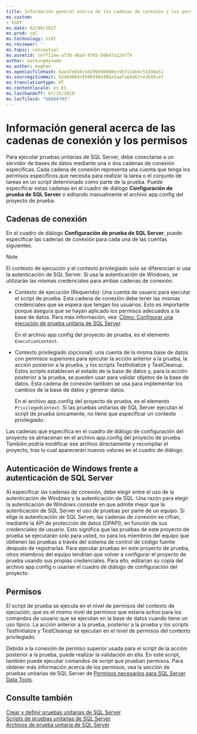 ```yaml
---
title: Información general acerca de las cadenas de conexión y los permisos | Microsoft Docs
ms.custom:
- SSDT
ms.date: 02/09/2017
ms.prod: sql
ms.technology: ssdt
ms.reviewer: ''
ms.topic: conceptual
ms.assetid: ceff114e-a738-46ad-9785-b6647a2247f9
author: markingmyname
ms.author: maghan
ms.openlocfilehash: 6ae4fe656cbd299d46960ec9b711de4c51d30a51
ms.sourcegitcommit: b2464064c0566590e486a3aafae6d67ce2645cef
ms.translationtype: HT
ms.contentlocale: es-ES
ms.lasthandoff: 07/15/2019
ms.locfileid: "68064793"
---
```

# <a name="overview-of-connection-strings-and-permissions"></a>Información general acerca de las cadenas de conexión y los permisos
Para ejecutar pruebas unitarias de SQL Server, debe conectarse a un servidor de bases de datos mediante una o dos cadenas de conexión específicas. Cada cadena de conexión representa una cuenta que tenga los permisos específicos que necesita para realizar la tarea o el conjunto de tareas en un script determinado como parte de la prueba. Puede especificar estas cadenas en el cuadro de diálogo **Configuración de prueba de SQL Server** o editando manualmente el archivo app.config del proyecto de prueba.  
  
## <a name="connection-strings"></a>Cadenas de conexión  
En el cuadro de diálogo **Configuración de prueba de SQL Server**, puede especificar las cadenas de conexión para cada una de las cuentas siguientes.  
  
> [!NOTE]  
> El contexto de ejecución y el contexto privilegiado solo se diferencian si usa la autenticación de SQL Server. Si usa la autenticación de Windows, se utilizarán las mismas credenciales para ambas cadenas de conexión.  
  
-   Contexto de ejecución (Requerido): Una cuenta de usuario para ejecutar el script de prueba. Esta cadena de conexión debe tener las mismas credenciales que se espera que tengan los usuarios. Esto es importante porque asegura que se hayan aplicado los permisos adecuados a la base de datos. Para más información, vea: [Cómo: Configurar una ejecución de prueba unitaria de SQL Server](../ssdt/how-to-configure-sql-server-unit-test-execution.md).  
  
    En el archivo app.config del proyecto de prueba, es el elemento `ExecutionContext`.  
  
-   Contexto privilegiado (opcional): una cuenta de la misma base de datos con permisos superiores para ejecutar la acción anterior a la prueba, la acción posterior a la prueba, y los scripts TestInitialize y TestCleanup. Estos scripts establecen el estado de la base de datos y, para la acción posterior a la prueba, se pueden usar para validar objetos de la base de datos. Esta cadena de conexión también se usa para implementar los cambios de la base de datos y generar datos.  
  
    En el archivo app.config del proyecto de prueba, es el elemento `PrivilegedContext`. Si las pruebas unitarias de SQL Server ejecutan el script de prueba únicamente, no tiene que especificar un contexto privilegiado.  
  
Las cadenas que especifica en el cuadro de diálogo de configuración del proyecto se almacenan en el archivo app.config del proyecto de prueba. También podría modificar ese archivo directamente y recompilar el proyecto, tras lo cual aparecerán nuevos valores en el cuadro de diálogo.  
  
## <a name="windows-authentication-versus-sql-server-authentication"></a>Autenticación de Windows frente a autenticación de SQL Server  
Al especificar las cadenas de conexión, debe elegir entre el uso de la autenticación de Windows y la autenticación de SQL. Una razón para elegir la autenticación de Windows consiste en que admite mejor que la autenticación de SQL Server el uso de pruebas por parte de un equipo. Si elige la autenticación de SQL Server, las cadenas de conexión se cifran, mediante la API de protección de datos (DPAPI), en función de sus credenciales de usuario. Esto significa que las pruebas de este proyecto de prueba se ejecutarán solo para usted, no para los miembros del equipo que obtienen las pruebas a través del sistema de control de código fuente después de registrarlas. Para ejecutar pruebas en este proyecto de prueba, otros miembros del equipo tendrían que volver a configurar el proyecto de prueba usando sus propias credenciales. Para ello, editarían su copia del archivo app.config o usarían el cuadro de diálogo de configuración del proyecto.  
  
## <a name="permissions"></a>Permisos  
El script de prueba se ejecuta en el nivel de permisos del contexto de ejecución, que es el mismo nivel de permisos que estaría activo para los comandos de usuario que se ejecutan en la base de datos cuando tiene un uso típico. La acción anterior a la prueba, posterior a la prueba y los scripts TestInitialize y TestCleanup se ejecutan en el nivel de permisos del contexto privilegiado.  
  
Debido a la conexión de permiso superior usada para el script de la acción posterior a la prueba, puede realizar la validación en ella. En este script, también puede ejecutar comandos de script que prueban permisos. Para obtener más información acerca de los permisos, vea la sección de pruebas unitarias de SQL Server de [Permisos necesarios para SQL Server Data Tools](../ssdt/required-permissions-for-sql-server-data-tools.md).  
  
## <a name="see-also"></a>Consulte también  
[Crear y definir pruebas unitarias de SQL Server](../ssdt/creating-and-defining-sql-server-unit-tests.md)  
[Scripts de pruebas unitarias de SQL Server](../ssdt/scripts-in-sql-server-unit-tests.md)  
[Archivos de prueba unitaria de SQL Server](../ssdt/sql-server-unit-test-files.md)  
  
